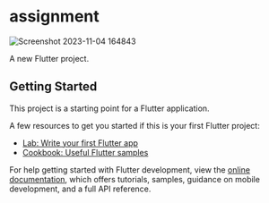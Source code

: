 # assignment


![Screenshot 2023-11-04 164843](https://github.com/saurabhkumar-sk/assignment/assets/118014326/75e26292-a2f1-4a13-a826-59e189e30711)

A new Flutter project.

## Getting Started

This project is a starting point for a Flutter application.

A few resources to get you started if this is your first Flutter project:

- [Lab: Write your first Flutter app](https://docs.flutter.dev/get-started/codelab)
- [Cookbook: Useful Flutter samples](https://docs.flutter.dev/cookbook)

For help getting started with Flutter development, view the
[online documentation](https://docs.flutter.dev/), which offers tutorials,
samples, guidance on mobile development, and a full API reference.
